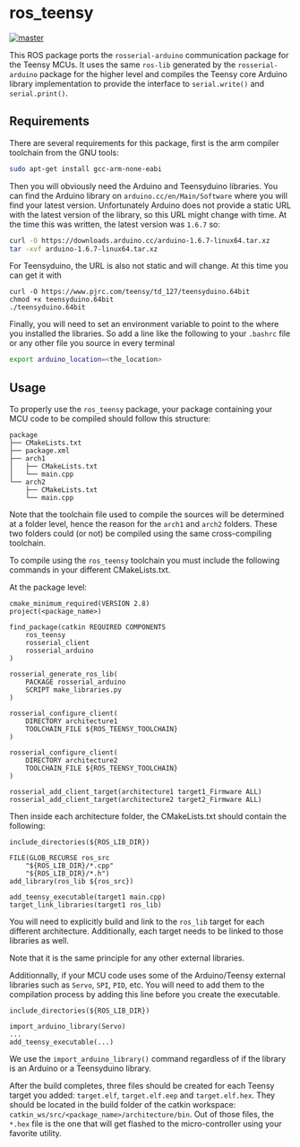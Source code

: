 # ros_teensy

[master]: https://dev.mcgillrobotics.com/buildStatus/icon?job=ros-teensy/master
[master url]: https://dev.mcgillrobotics.com/job/ros-teensy/job/master
[![master]][master url]

This ROS package ports the `rosserial-arduino` communication package for the
Teensy MCUs. It uses the same `ros-lib` generated by the `rosserial-arduino`
package for the higher level and compiles the Teensy core Arduino library
implementation to provide the interface to `serial.write()` and
`serial.print()`.

## Requirements

There are several requirements for this package, first is the arm compiler 
toolchain from the GNU tools:

```bash
sudo apt-get install gcc-arm-none-eabi
```

Then you will obviously need the Arduino and Teensyduino libraries. You can 
find the Arduino library on ``arduino.cc/en/Main/Software`` where you will 
find your latest version. Unfortunately Arduino does not provide a static URL 
with the latest version of the library, so this URL might change with 
time. At the time this was written, the latest version was `1.6.7` so:

```bash
curl -O https://downloads.arduino.cc/arduino-1.6.7-linux64.tar.xz
tar -xvf arduino-1.6.7-linux64.tar.xz
```

For Teensyduino, the URL is also not static and will change. At this time you
can get it with

```
curl -O https://www.pjrc.com/teensy/td_127/teensyduino.64bit
chmod +x teensyduino.64bit
./teensyduino.64bit
```

Finally, you will need to set an environment variable to point to the where you 
installed the libraries. So add a line like the following to your `.bashrc` file
or any other file you source in every terminal

```bash
export arduino_location=<the_location>
```

## Usage

To properly use the `ros_teensy` package, your package containing your MCU code
to be compiled should follow this structure:

```
package
├── CMakeLists.txt
├── package.xml
├── arch1
│   ├── CMakeLists.txt
│   └── main.cpp
└── arch2
    ├── CMakeLists.txt
    └── main.cpp
```

Note that the toolchain file used to compile the sources will be determined at
a folder level, hence the reason for the `arch1` and `arch2` folders. These two
folders could (or not) be compiled using the same cross-compiling toolchain.

To compile using the `ros_teensy` toolchain you must include the following
commands in your different CMakeLists.txt.

At the package level:

```
cmake_minimum_required(VERSION 2.8)
project(<package_name>)

find_package(catkin REQUIRED COMPONENTS
    ros_teensy
    rosserial_client
    rosserial_arduino
)

rosserial_generate_ros_lib(
    PACKAGE rosserial_arduino
    SCRIPT make_libraries.py
)

rosserial_configure_client(
    DIRECTORY architecture1
    TOOLCHAIN_FILE ${ROS_TEENSY_TOOLCHAIN}
)

rosserial_configure_client(
    DIRECTORY architecture2
    TOOLCHAIN_FILE ${ROS_TEENSY_TOOLCHAIN}
)

rosserial_add_client_target(architecture1 target1_Firmware ALL)
rosserial_add_client_target(architecture2 target2_Firmware ALL)
```

Then inside each architecture folder, the CMakeLists.txt should contain the
following:

```
include_directories(${ROS_LIB_DIR})

FILE(GLOB_RECURSE ros_src
    "${ROS_LIB_DIR}/*.cpp"
    "${ROS_LIB_DIR}/*.h")
add_library(ros_lib ${ros_src})

add_teensy_executable(target1 main.cpp)
target_link_libraries(target1 ros_lib)
```

You will need to explicitly build and link to the `ros_lib` target for each
different architecture. Additionally, each target needs to be linked to those
libraries as well.

Note that it is the same principle for any other external libraries.

Additionnally, if your MCU code uses some of the Arduino/Teensy external
libraries such as `Servo`, `SPI`, `PID`, etc. You will need to add them to the
compilation process by adding this line before you create the executable.

```
include_directories(${ROS_LIB_DIR})

import_arduino_library(Servo)
...
add_teensy_executable(...)
```

We use the `import_arduino_library()` command regardless of if the library is
an Arduino or a Teensyduino library.

After the build completes, three files should be created for each Teensy target 
you added: `target.elf`, `target.elf.eep` and  `target.elf.hex`. They should be
located in the build folder of the catkin workspace:
`catkin_ws/src/<package_name>/architecture/bin`. Out of those files, the `*.hex`
file is the one that will get flashed to the micro-controller using your
favorite utility.
